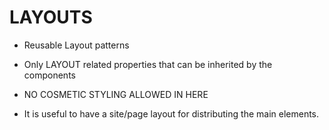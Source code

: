 # LAYOUTS

- Reusable Layout patterns 
- Only LAYOUT related properties that can be inherited by the components

- NO COSMETIC STYLING ALLOWED IN HERE

- It is useful to have a site/page layout for distributing the main elements.


